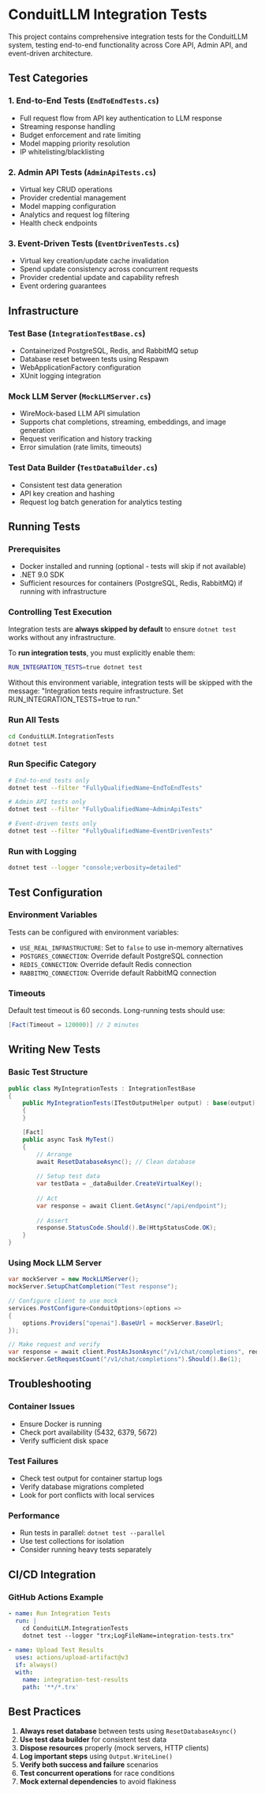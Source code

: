 # ConduitLLM Integration Tests

This project contains comprehensive integration tests for the ConduitLLM system, testing end-to-end functionality across Core API, Admin API, and event-driven architecture.

## Test Categories

### 1. End-to-End Tests (`EndToEndTests.cs`)
- Full request flow from API key authentication to LLM response
- Streaming response handling
- Budget enforcement and rate limiting
- Model mapping priority resolution
- IP whitelisting/blacklisting

### 2. Admin API Tests (`AdminApiTests.cs`)
- Virtual key CRUD operations
- Provider credential management
- Model mapping configuration
- Analytics and request log filtering
- Health check endpoints

### 3. Event-Driven Tests (`EventDrivenTests.cs`)
- Virtual key creation/update cache invalidation
- Spend update consistency across concurrent requests
- Provider credential update and capability refresh
- Event ordering guarantees

## Infrastructure

### Test Base (`IntegrationTestBase.cs`)
- Containerized PostgreSQL, Redis, and RabbitMQ setup
- Database reset between tests using Respawn
- WebApplicationFactory configuration
- XUnit logging integration

### Mock LLM Server (`MockLLMServer.cs`)
- WireMock-based LLM API simulation
- Supports chat completions, streaming, embeddings, and image generation
- Request verification and history tracking
- Error simulation (rate limits, timeouts)

### Test Data Builder (`TestDataBuilder.cs`)
- Consistent test data generation
- API key creation and hashing
- Request log batch generation for analytics testing

## Running Tests

### Prerequisites
- Docker installed and running (optional - tests will skip if not available)
- .NET 9.0 SDK
- Sufficient resources for containers (PostgreSQL, Redis, RabbitMQ) if running with infrastructure

### Controlling Test Execution

Integration tests are **always skipped by default** to ensure `dotnet test` works without any infrastructure.

To **run integration tests**, you must explicitly enable them:
```bash
RUN_INTEGRATION_TESTS=true dotnet test
```

Without this environment variable, integration tests will be skipped with the message:
"Integration tests require infrastructure. Set RUN_INTEGRATION_TESTS=true to run."

### Run All Tests
```bash
cd ConduitLLM.IntegrationTests
dotnet test
```

### Run Specific Category
```bash
# End-to-end tests only
dotnet test --filter "FullyQualifiedName~EndToEndTests"

# Admin API tests only
dotnet test --filter "FullyQualifiedName~AdminApiTests"

# Event-driven tests only
dotnet test --filter "FullyQualifiedName~EventDrivenTests"
```

### Run with Logging
```bash
dotnet test --logger "console;verbosity=detailed"
```

## Test Configuration

### Environment Variables
Tests can be configured with environment variables:
- `USE_REAL_INFRASTRUCTURE`: Set to `false` to use in-memory alternatives
- `POSTGRES_CONNECTION`: Override default PostgreSQL connection
- `REDIS_CONNECTION`: Override default Redis connection
- `RABBITMQ_CONNECTION`: Override default RabbitMQ connection

### Timeouts
Default test timeout is 60 seconds. Long-running tests should use:
```csharp
[Fact(Timeout = 120000)] // 2 minutes
```

## Writing New Tests

### Basic Test Structure
```csharp
public class MyIntegrationTests : IntegrationTestBase
{
    public MyIntegrationTests(ITestOutputHelper output) : base(output)
    {
    }

    [Fact]
    public async Task MyTest()
    {
        // Arrange
        await ResetDatabaseAsync(); // Clean database
        
        // Setup test data
        var testData = _dataBuilder.CreateVirtualKey();
        
        // Act
        var response = await Client.GetAsync("/api/endpoint");
        
        // Assert
        response.StatusCode.Should().Be(HttpStatusCode.OK);
    }
}
```

### Using Mock LLM Server
```csharp
var mockServer = new MockLLMServer();
mockServer.SetupChatCompletion("Test response");

// Configure client to use mock
services.PostConfigure<ConduitOptions>(options =>
{
    options.Providers["openai"].BaseUrl = mockServer.BaseUrl;
});

// Make request and verify
var response = await client.PostAsJsonAsync("/v1/chat/completions", request);
mockServer.GetRequestCount("/v1/chat/completions").Should().Be(1);
```

## Troubleshooting

### Container Issues
- Ensure Docker is running
- Check port availability (5432, 6379, 5672)
- Verify sufficient disk space

### Test Failures
- Check test output for container startup logs
- Verify database migrations completed
- Look for port conflicts with local services

### Performance
- Run tests in parallel: `dotnet test --parallel`
- Use test collections for isolation
- Consider running heavy tests separately

## CI/CD Integration

### GitHub Actions Example
```yaml
- name: Run Integration Tests
  run: |
    cd ConduitLLM.IntegrationTests
    dotnet test --logger "trx;LogFileName=integration-tests.trx"
    
- name: Upload Test Results
  uses: actions/upload-artifact@v3
  if: always()
  with:
    name: integration-test-results
    path: '**/*.trx'
```

## Best Practices

1. **Always reset database** between tests using `ResetDatabaseAsync()`
2. **Use test data builder** for consistent test data
3. **Dispose resources** properly (mock servers, HTTP clients)
4. **Log important steps** using `Output.WriteLine()`
5. **Verify both success and failure** scenarios
6. **Test concurrent operations** for race conditions
7. **Mock external dependencies** to avoid flakiness